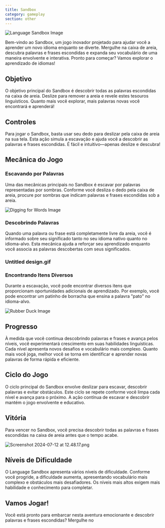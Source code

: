 ```yaml
---
title: Sandbox
category: gameplay
section: other
---
```

![Language Sandbox Image](https://help.studycat.com/hc/article_attachments/34873193987353)


Bem-vindo ao Sandbox, um jogo inovador projetado para ajudar você a aprender um novo idioma enquanto se diverte. Mergulhe na caixa de areia, descubra palavras e frases escondidas e expanda seu vocabulário de uma maneira envolvente e interativa. Pronto para começar? Vamos explorar o aprendizado de idiomas!


## Objetivo


O objetivo principal do Sandbox é descobrir todas as palavras escondidas na caixa de areia. Deslize para remover a areia e revele estes tesouros linguísticos. Quanto mais você explorar, mais palavras novas você encontrará e aprenderá!


## Controles


Para jogar o Sandbox, basta usar seu dedo para deslizar pela caixa de areia na sua tela. Esta ação simula a escavação e ajuda você a descobrir as palavras e frases escondidas. É fácil e intuitivo—apenas deslize e descubra!


## Mecânica do Jogo


### Escavando por Palavras


Uma das mecânicas principais no Sandbox é escavar por palavras representadas por sombras. Conforme você desliza o dedo pela caixa de areia, procure por sombras que indicam palavras e frases escondidas sob a areia.


![Digging for Words Image](https://help.studycat.com/hc/article_attachments/34873193990169)


 


### Descobrindo Palavras


Quando uma palavra ou frase está completamente livre da areia, você é informado sobre seu significado tanto no seu idioma nativo quanto no idioma-alvo. Esta mecânica ajuda a reforçar seu aprendizado enquanto você associa as palavras descobertas com seus significados.


### Untitled design.gif


### Encontrando Itens Diversos


Durante a escavação, você pode encontrar diversos itens que proporcionam oportunidades adicionais de aprendizado. Por exemplo, você pode encontrar um patinho de borracha que ensina a palavra "pato" no idioma-alvo.


![Rubber Duck Image](https://help.studycat.com/hc/article_attachments/34873210402585)


## Progresso


À medida que você continua descobrindo palavras e frases e avança pelos níveis, você experimentará crescimento em suas habilidades linguísticas. Cada nível apresenta novos desafios e vocabulário mais complexo. Quanto mais você joga, melhor você se torna em identificar e aprender novas palavras de forma rápida e eficiente.


## Ciclo do Jogo


O ciclo principal do Sandbox envolve deslizar para escavar, descobrir palavras e evitar obstáculos. Este ciclo se repete conforme você limpa cada nível e avança para o próximo. A ação contínua de escavar e descobrir mantém o jogo envolvente e educativo.


## Vitória


Para vencer no Sandbox, você precisa descobrir todas as palavras e frases escondidas na caixa de areia antes que o tempo acabe.


![Screenshot 2024-07-12 at 12.48.17.png](https://help.studycat.com/hc/article_attachments/34967564471577)


## Níveis de Dificuldade


O Language Sandbox apresenta vários níveis de dificuldade. Conforme você progride, a dificuldade aumenta, apresentando vocabulário mais complexo e obstáculos mais desafiadores. Os níveis mais altos exigem mais habilidade e conhecimento para completar.


## Vamos Jogar!


Você está pronto para embarcar nesta aventura emocionante e descobrir palavras e frases escondidas? Mergulhe no